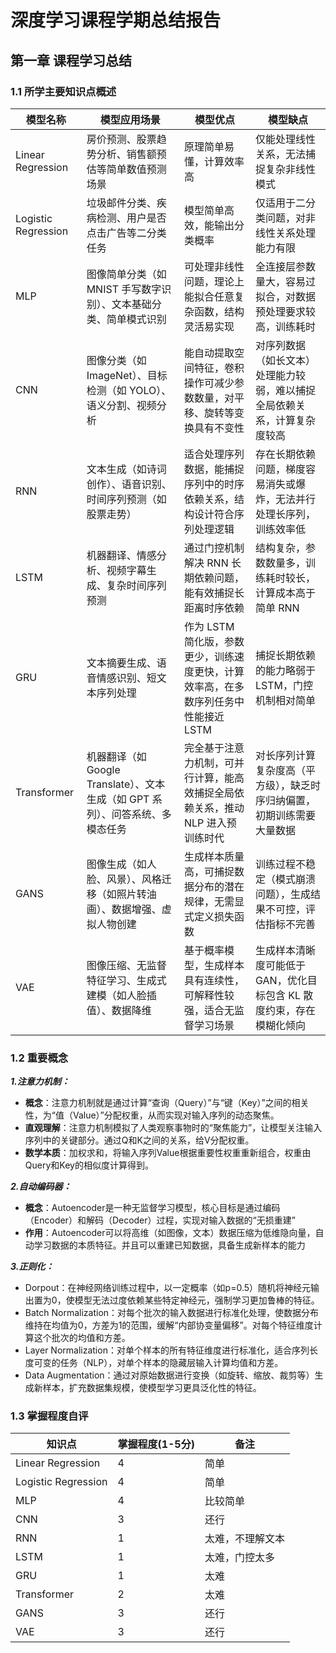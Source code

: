 # 深度学习课程学期总结报告

## 第一章     课程学习总结

### 1.1 所学主要知识点概述

| 模型名称 | 模型应用场景 | 模型优点 | 模型缺点 |
| --------- | -------------- | --------- |---------- |
| Linear Regression  | 房价预测、股票趋势分析、销售额预估等简单数值预测场景 | 原理简单易懂，计算效率高 | 仅能处理线性关系，无法捕捉复杂非线性模式 |
| Logistic Regression | 垃圾邮件分类、疾病检测、用户是否点击广告等二分类任务 | 模型简单高效，能输出分类概率 | 仅适用于二分类问题，对非线性关系处理能力有限 |
| MLP | 图像简单分类（如 MNIST 手写数字识别）、文本基础分类、简单模式识别 | 可处理非线性问题，理论上能拟合任意复杂函数，结构灵活易实现 | 全连接层参数量大，容易过拟合，对数据预处理要求较高，训练耗时 |
| CNN | 图像分类（如 ImageNet）、目标检测（如 YOLO）、语义分割、视频分析 | 能自动提取空间特征，卷积操作可减少参数数量，对平移、旋转等变换具有不变性 | 对序列数据（如长文本）处理能力较弱，难以捕捉全局依赖关系，计算复杂度较高 |
| RNN | 文本生成（如诗词创作）、语音识别、时间序列预测（如股票走势） | 适合处理序列数据，能捕捉序列中的时序依赖关系，结构设计符合序列处理逻辑 | 存在长期依赖问题，梯度容易消失或爆炸，无法并行处理长序列，训练效率低 |
| LSTM | 机器翻译、情感分析、视频字幕生成、复杂时间序列预测 | 通过门控机制解决 RNN 长期依赖问题，能有效捕捉长距离时序依赖 | 结构复杂，参数数量多，训练耗时较长，计算成本高于简单 RNN |
| GRU | 文本摘要生成、语音情感识别、短文本序列处理| 作为 LSTM 简化版，参数更少，训练速度更快，计算效率高，在多数序列任务中性能接近 LSTM | 捕捉长期依赖的能力略弱于 LSTM，门控机制相对简单 |
| Transformer | 机器翻译（如 Google Translate）、文本生成（如 GPT 系列）、问答系统、多模态任务 | 完全基于注意力机制，可并行计算，能高效捕捉全局依赖关系，推动 NLP 进入预训练时代 | 对长序列计算复杂度高（平方级），缺乏时序归纳偏置，初期训练需要大量数据 |
| GANS | 图像生成（如人脸、风景）、风格迁移（如照片转油画）、数据增强、虚拟人物创建 | 生成样本质量高，可捕捉数据分布的潜在规律，无需显式定义损失函数 | 训练过程不稳定（模式崩溃问题），生成结果不可控，评估指标不完善 |
| VAE | 图像压缩、无监督特征学习、生成式建模（如人脸插值）、数据降维 | 基于概率模型，生成样本具有连续性，可解释性较强，适合无监督学习场景 | 生成样本清晰度可能低于 GAN，优化目标包含 KL 散度约束，存在模糊化倾向 |

### 1.2 重要概念

***1.注意力机制：***

- **概念**：注意力机制就是通过计算“查询（Query）”与“键（Key）”之间的相关性，为“值（Value）”分配权重，从而实现对输入序列的动态聚焦。
- **直观理解**：注意力机制模拟了人类观察事物时的“聚焦能力”，让模型关注输入序列中的关键部分。通过Q和K之间的关系，给V分配权重。
- **数学本质**：加权求和，将输入序列Value根据重要性权重重新组合，权重由Query和Key的相似度计算得到。

***2.自动编码器：***

- **概念**：Autoencoder是一种无监督学习模型，核心目标是通过编码（Encoder）和解码（Decoder）过程，实现对输入数据的“无损重建”
- **作用**：Autoencoder可以将高维（如图像，文本）数据压缩为低维隐向量，自动学习数据的本质特征。并且可以重建已知数据，具备生成新样本的能力

***3.正则化：***

- Dorpout：在神经网络训练过程中，以一定概率（如p=0.5）随机将神经元输出置为0，使模型无法过度依赖某些特定神经元，强制学习更加鲁棒的特征。
- Batch Normalization：对每个批次的输入数据进行标准化处理，使数据分布维持在均值为0，方差为1的范围，缓解“内部协变量偏移”。对每个特征维度计算这个批次的均值和方差。
- Layer Normalization：对单个样本的所有特征维度进行标准化，适合序列长度可变的任务（NLP），对单个样本的隐藏层输入计算均值和方差。
- Data Augmentation：通过对原始数据进行变换（如旋转、缩放、裁剪等）生成新样本，扩充数据集规模，使模型学习更具泛化性的特征。

### 1.3 掌握程度自评

| 知识点     | 掌握程度(1-5分)    |  备注  |
| --------   | ------------------   | ----  |
| Linear Regression | 4 | 简单 |
| Logistic Regression | 4 | 简单 |
| MLP | 4 | 比较简单 |
| CNN | 3 | 还行 |
| RNN | 1 | 太难，不理解文本 |
| LSTM | 1 | 太难，门控太多 |
| GRU | 1 | 太难 |
| Transformer | 2 | 太难 |
| GANS | 3 | 还行 |
| VAE | 3 | 还行 |


